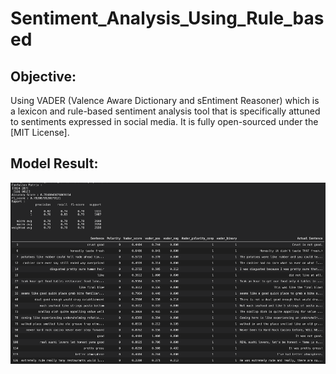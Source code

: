 # Sentiment_Analysis_Using_Rule_based

 
 ## Objective:
 
Using VADER (Valence Aware Dictionary and sEntiment Reasoner) which is a lexicon and rule-based sentiment analysis tool that is specifically attuned to sentiments expressed in social media. It is fully open-sourced under the [MIT License]. 

 ## Model Result:
 ![Image description](Result-Vader.png)

 
